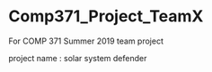 # Comp371_Project_TeamX
For COMP 371 Summer 2019 team project  

project name : solar system defender
